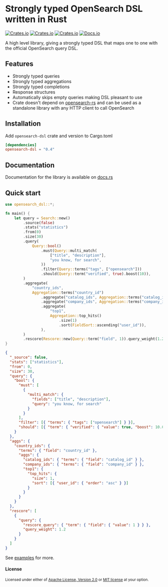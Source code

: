 # Strongly typed OpenSearch DSL written in Rust

[![Crates.io](https://img.shields.io/crates/v/opensearch-dsl)](https://crates.io/crates/opensearch-dsl)
[![Crates.io](https://img.shields.io/crates/l/opensearch-dsl)](https://crates.io/crates/opensearch-dsl)
[![Crates.io](https://img.shields.io/crates/d/opensearch-dsl)](https://crates.io/crates/opensearch-dsl)
[![Docs.io](https://docs.rs/opensearch-dsl/badge.svg)](https://docs.rs/opensearch-dsl)

A high level library, giving a strongly typed DSL that maps one to one with the official
OpenSearch query DSL.

## Features

- Strongly typed queries
- Strongly typed aggregations
- Strongly typed completions
- Response structures
- Automatically skips empty queries making DSL pleasant to use
- Crate doesn't depend on [opensearch-rs](https://github.com/opensearch/opensearch-rs) and can
  be used as a standalone library with any HTTP client to call OpenSearch

## Installation

Add `opensearch-dsl` crate and version to Cargo.toml

```toml
[dependencies]
opensearch-dsl = "0.4"
```

## Documentation

Documentation for the library is available on [docs.rs](https://docs.rs/opensearch-dsl)

## Quick start

```rust
use opensearch_dsl::*;

fn main() {
    let query = Search::new()
        .source(false)
        .stats("statistics")
        .from(0)
        .size(30)
        .query(
            Query::bool()
                .must(Query::multi_match(
                    ["title", "description"],
                    "you know, for search",
                ))
                .filter(Query::terms("tags", ["opensearch"]))
                .should(Query::term("verified", true).boost(10)),
        )
        .aggregate(
            "country_ids",
            Aggregation::terms("country_id")
                .aggregate("catalog_ids", Aggregation::terms("catalog_id"))
                .aggregate("company_ids", Aggregation::terms("company_id"))
                .aggregate(
                    "top1",
                    Aggregation::top_hits()
                        .size(1)
                        .sort(FieldSort::ascending("user_id")),
                ),
        )
        .rescore(Rescore::new(Query::term("field", 1)).query_weight(1.2));
}
```

```json
{
  "_source": false,
  "stats": ["statistics"],
  "from": 0,
  "size": 30,
  "query": {
    "bool": {
      "must": [
        {
          "multi_match": {
            "fields": ["title", "description"],
            "query": "you know, for search"
          }
        }
      ],
      "filter": [{ "terms": { "tags": ["opensearch"] } }],
      "should": [{ "term": { "verified": { "value": true, "boost": 10.0 } } }]
    }
  },
  "aggs": {
    "country_ids": {
      "terms": { "field": "country_id" },
      "aggs": {
        "catalog_ids": { "terms": { "field": "catalog_id" } },
        "company_ids": { "terms": { "field": "company_id" } },
        "top1": {
          "top_hits": {
            "size": 1,
            "sort": [{ "user_id": { "order": "asc" } }]
          }
        }
      }
    }
  },
  "rescore": [
    {
      "query": {
        "rescore_query": { "term": { "field": { "value": 1 } } },
        "query_weight": 1.2
      }
    }
  ]
}
```

See [examples](examples) for more.

#### License

<sup>
Licensed under either of <a href="LICENSE-APACHE">Apache License, Version
2.0</a> or <a href="LICENSE-MIT">MIT license</a> at your option.
</sup>
